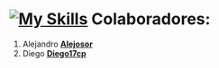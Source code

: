 # [![My Skills](https://skillicons.dev/icons?i=github&theme=dark)](https://skillicons.dev) **Colaboradores:** 
1. Alejandro  [**Alejosor**](https://github.com/Alejosor)  
2. Diego [**Diego17cp**](https://github.com/Diego17cp) 